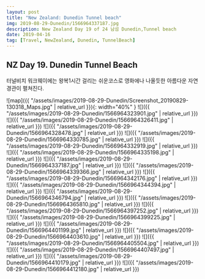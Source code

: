 ```yaml
---
layout: post
title: "New Zealand: Dunedin Tunnel beach"
img: 2019-08-29-Dunedin/1566964337187.jpg
description: New Zealand Day 19 of 24 남섬 Dunedin,Tunnel beach  
date: 2019-04-16
tag: [Travel, NewZealand, Dunedin, TunnelBeach]
---
```


## NZ Day 19. Dunedin Tunnel Beach

터널비치 워크웨이에는 왕복1시간 걸리는 쉬운코스로 영화에나 나올듯한 아름다운 자연경관이 펼쳐진다.

![map]({{ "/assets/images/2019-08-29-Dunedin/Screenshot_20190829-130318_Maps.jpg" | relative_url }}){: width="40%" }
![]({{ "/assets/images/2019-08-29-Dunedin/1566964323901.jpg" | relative_url }})
![]({{ "/assets/images/2019-08-29-Dunedin/1566964326411.jpg" | relative_url }})
![]({{ "/assets/images/2019-08-29-Dunedin/1566964328478.jpg" | relative_url }})
![]({{ "/assets/images/2019-08-29-Dunedin/1566964330785.jpg" | relative_url }})
![]({{ "/assets/images/2019-08-29-Dunedin/1566964332919.jpg" | relative_url }})
![]({{ "/assets/images/2019-08-29-Dunedin/1566964335198.jpg" | relative_url }})
![]({{ "/assets/images/2019-08-29-Dunedin/1566964337187.jpg" | relative_url }})
![]({{ "/assets/images/2019-08-29-Dunedin/1566964339366.jpg" | relative_url }})
![]({{ "/assets/images/2019-08-29-Dunedin/1566964342176.jpg" | relative_url }})
![]({{ "/assets/images/2019-08-29-Dunedin/1566964344394.jpg" | relative_url }})
![]({{ "/assets/images/2019-08-29-Dunedin/1566964346794.jpg" | relative_url }})
![]({{ "/assets/images/2019-08-29-Dunedin/1566964365810.jpg" | relative_url }})
![]({{ "/assets/images/2019-08-29-Dunedin/1566964397252.jpg" | relative_url }})
![]({{ "/assets/images/2019-08-29-Dunedin/1566964399225.jpg" | relative_url }})
![]({{ "/assets/images/2019-08-29-Dunedin/1566964401199.jpg" | relative_url }})
![]({{ "/assets/images/2019-08-29-Dunedin/1566964403610.jpg" | relative_url }})
![]({{ "/assets/images/2019-08-29-Dunedin/1566964405504.jpg" | relative_url }})
![]({{ "/assets/images/2019-08-29-Dunedin/1566964407497.jpg" | relative_url }})
![]({{ "/assets/images/2019-08-29-Dunedin/1566964410179.jpg" | relative_url }})
![]({{ "/assets/images/2019-08-29-Dunedin/1566964412180.jpg" | relative_url }})

